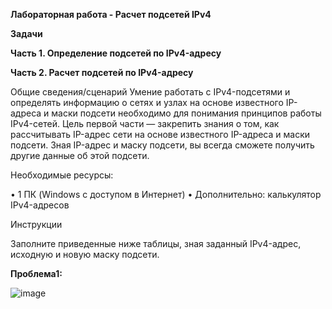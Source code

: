 **Лабораторная работа - Расчет подсетей IPv4**

**Задачи**

**Часть 1. Определение подсетей по IPv4-адресу** 

**Часть 2. Расчет подсетей по IPv4-адресу**
	
 Общие сведения/сценарий
Умение работать с IPv4-подсетями и определять информацию о сетях и узлах на основе известного IP-адреса и маски подсети необходимо для понимания принципов работы IPv4-сетей. Цель первой части — закрепить знания о том, как рассчитывать IP-адрес сети на основе известного IP-адреса и маски подсети. Зная IP-адрес и маску подсети, вы всегда сможете получить другие данные об этой подсети.
	
 Необходимые ресурсы:
 
•	1 ПК (Windows с доступом в Интернет)
•	Дополнительно: калькулятор IPv4-адресов

Инструкции

Заполните приведенные ниже таблицы, зная заданный IPv4-адрес, исходную и новую маску подсети.

**Проблема1:**

![image](https://github.com/larakor/Network-/assets/164779961/f2e67e5e-a4b1-4656-83f9-0c5035b79618)












